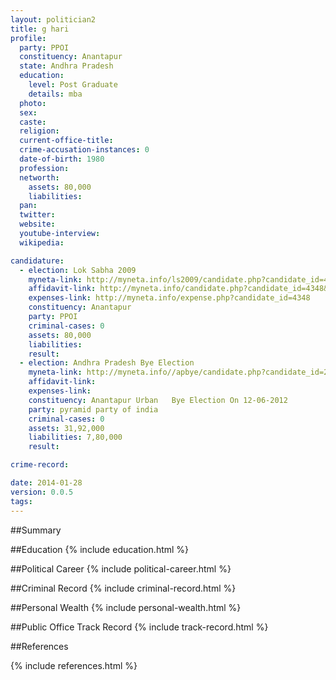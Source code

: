 ```yaml
---
layout: politician2
title: g hari
profile: 
  party: PPOI
  constituency: Anantapur
  state: Andhra Pradesh
  education: 
    level: Post Graduate
    details: mba
  photo: 
  sex: 
  caste: 
  religion: 
  current-office-title: 
  crime-accusation-instances: 0
  date-of-birth: 1980
  profession: 
  networth: 
    assets: 80,000
    liabilities: 
  pan: 
  twitter: 
  website: 
  youtube-interview: 
  wikipedia: 

candidature: 
  - election: Lok Sabha 2009
    myneta-link: http://myneta.info/ls2009/candidate.php?candidate_id=4348
    affidavit-link: http://myneta.info/candidate.php?candidate_id=4348&scan=original
    expenses-link: http://myneta.info/expense.php?candidate_id=4348
    constituency: Anantapur 
    party: PPOI
    criminal-cases: 0
    assets: 80,000
    liabilities: 
    result:  
  - election: Andhra Pradesh Bye Election
    myneta-link: http://myneta.info//apbye/candidate.php?candidate_id=268
    affidavit-link: 
    expenses-link: 
    constituency: Anantapur Urban   Bye Election On 12-06-2012 
    party: pyramid party of india
    criminal-cases: 0
    assets: 31,92,000
    liabilities: 7,80,000
    result:  

crime-record: 

date: 2014-01-28
version: 0.0.5
tags: 
---
```

##Summary


##Education
{% include education.html %}


##Political Career
{% include political-career.html %}


##Criminal Record
{% include criminal-record.html %}


##Personal Wealth
{% include personal-wealth.html %}


##Public Office Track Record
{% include track-record.html %}


##References


{% include references.html %}